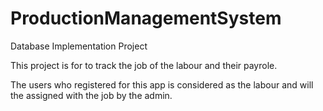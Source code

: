 # ProductionManagementSystem
Database Implementation Project

This project is for to track the job of the labour and their payrole.

The users who registered for this app is considered as the labour and will the assigned with the job by the admin.
